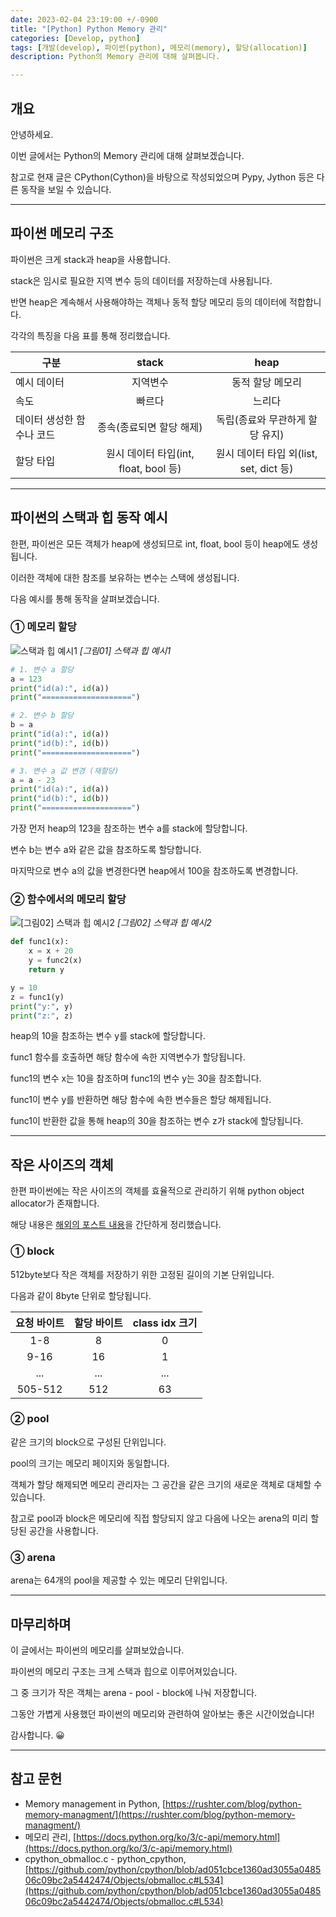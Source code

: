 ```yaml
---
date: 2023-02-04 23:19:00 +/-0900
title: "[Python] Python Memory 관리"
categories: [Develop, python]
tags: [개발(develop), 파이썬(python), 메모리(memory), 할당(allocation)]
description: Python의 Memory 관리에 대해 살펴봅니다.

---
```

## 개요

안녕하세요.

이번 글에서는 Python의 Memory 관리에 대해 살펴보겠습니다.

참고로 현재 글은 CPython(Cython)을 바탕으로 작성되었으며 Pypy, Jython 등은 다른 동작을 보일 수 있습니다.

---
## 파이썬 메모리 구조

파이썬은 크게 stack과 heap을 사용합니다.

stack은 임시로 필요한 지역 변수 등의 데이터를 저장하는데 사용됩니다.

반면 heap은 계속해서 사용해야하는 객체나 동적 할당 메모리 등의 데이터에 적합합니다.

각각의 특징을 다음 표를 통해 정리했습니다.

구분|stack|heap
---|:---:|:---:
예시 데이터|지역변수|동적 할당 메모리
속도|빠르다|느리다
데이터 생성한 함수나 코드|종속(종료되면 할당 해제)|독립(종료와 무관하게 할당 유지)
할당 타입|원시 데이터 타입(int, float, bool 등)|원시 데이터 타입 외(list, set, dict 등)

---
## 파이썬의 스택과 힙 동작 예시

한편, 파이썬은 모든 객체가 heap에 생성되므로 int, float, bool 등이 heap에도 생성됩니다.

이러한 객체에 대한 참조를 보유하는 변수는 스택에 생성됩니다.

다음 예시를 통해 동작을 살펴보겠습니다.

### ① 메모리 할당

![스택과 힙 예시1](/assets/img/develop/3006/3006_01_stack_heap.png)
_[그림01] 스택과 힙 예시1_

```python
# 1. 변수 a 할당
a = 123
print("id(a):", id(a))
print("====================")

# 2. 변수 b 할당
b = a
print("id(a):", id(a))
print("id(b):", id(b))
print("====================")

# 3. 변수 a 값 변경 (재할당)
a = a - 23
print("id(a):", id(a))
print("id(b):", id(b))
print("====================")
```

가장 먼저 heap의 123을 참조하는 변수 a를 stack에 할당합니다.

변수 b는 변수 a와 같은 값을 참조하도록 할당합니다.

마지막으로 변수 a의 값을 변경한다면 heap에서 100을 참조하도록 변경합니다.

### ② 함수에서의 메모리 할당

![[그림02] 스택과 힙 예시2](/assets/img/develop/3006/3006_02_stack_heap.png)
_[그림02] 스택과 힙 예시2_

```python
def func1(x):
    x = x + 20
    y = func2(x)
    return y

y = 10
z = func1(y)
print("y:", y)
print("z:", z)
```

heap의 10을 참조하는 변수 y를 stack에 할당합니다.

func1 함수를 호출하면 해당 함수에 속한 지역변수가 할당됩니다.

func1의 변수 x는 10을 참조하며 func1의 변수 y는 30을 참조합니다.

func1이 변수 y를 반환하면 해당 함수에 속한 변수들은 할당 해제됩니다.

func1이 반환한 값을 통해 heap의 30을 참조하는 변수 z가 stack에 할당됩니다.

---
## 작은 사이즈의 객체

한편 파이썬에는 작은 사이즈의 객체를 효율적으로 관리하기 위해 python object allocator가 존재합니다.

해당 내용은 [해외의 포스트 내용](https://rushter.com/blog/python-memory-managment/)을 간단하게 정리했습니다.

### ① block

512byte보다 작은 객체를 저장하기 위한 고정된 길이의 기본 단위입니다.

다음과 같이 8byte 단위로 할당됩니다.

요청 바이트|할당 바이트|class idx 크기
:---:|:---:|:---:
1-8|8|0
9-16|16|1
...|...|...
505-512|512|63

### ② pool

같은 크기의 block으로 구성된 단위입니다.

pool의 크기는 메모리 페이지와 동일합니다.

객체가 할당 해제되면 메모리 관리자는 그 공간을 같은 크기의 새로운 객체로 대체할 수 있습니다.

참고로 pool과 block은 메모리에 직접 할당되지 않고 다음에 나오는 arena의 미리 할당된 공간을 사용합니다.

### ③ arena

arena는 64개의 pool을 제공할 수 있는 메모리 단위입니다.

---
## 마무리하며

이 글에서는 파이썬의 메모리를 살펴보았습니다.

파이썬의 메모리 구조는 크게 스택과 힙으로 이루어져있습니다.

그 중 크기가 작은 객체는 arena - pool - block에 나눠 저장합니다.

그동안 가볍게 사용했던 파이썬의 메모리와 관련하여 알아보는 좋은 시간이었습니다!

감사합니다. 😀

---
## 참고 문헌

- Memory management in Python, [https://rushter.com/blog/python-memory-managment/](https://rushter.com/blog/python-memory-managment/)
- 메모리 관리, [https://docs.python.org/ko/3/c-api/memory.html](https://docs.python.org/ko/3/c-api/memory.html)
- cpython_obmalloc.c - python_cpython, [https://github.com/python/cpython/blob/ad051cbce1360ad3055a048506c09bc2a5442474/Objects/obmalloc.c#L534](https://github.com/python/cpython/blob/ad051cbce1360ad3055a048506c09bc2a5442474/Objects/obmalloc.c#L534)
